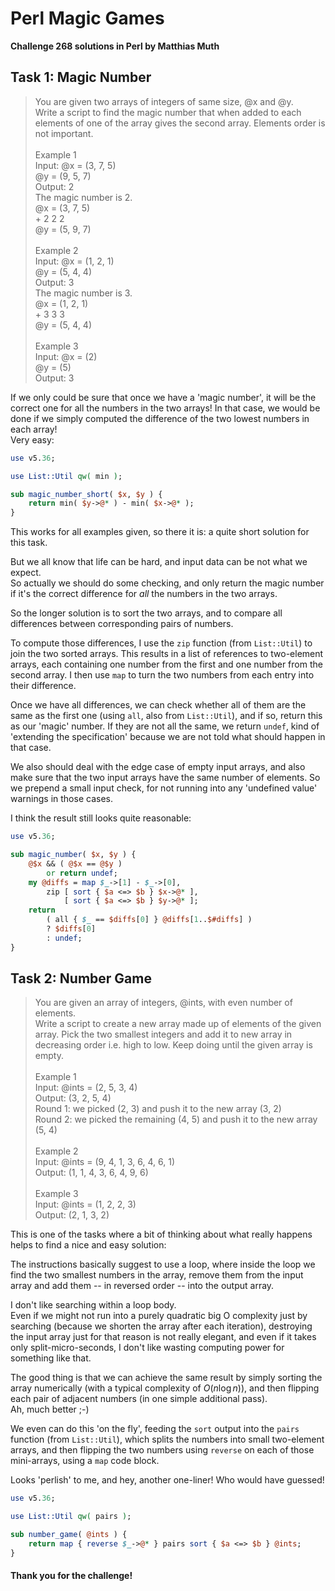 # Perl Magic Games

**Challenge 268 solutions in Perl by Matthias Muth**

## Task 1: Magic Number

> You are given two arrays of integers of same size, @x and @y.<br/>
> Write a script to find the magic number that when added to each elements of one of the array gives the second array. Elements order is not important.<br/>
> <br/>
> Example 1<br/>
> Input: @x = (3, 7, 5)<br/>
>                @y = (9, 5, 7)<br/>
> Output: 2<br/>
> The magic number is 2.<br/>
> @x = (3, 7, 5)<br/>
>    	\+ 2  2  2<br/>
> @y = (5, 9, 7)<br/>
> <br/>
> Example 2<br/>
> Input: @x = (1, 2, 1)<br/>
>                @y = (5, 4, 4)<br/>
> Output: 3<br/>
> The magic number is 3.<br/>
> @x = (1, 2, 1)<br/>
>              \+  3  3  3<br/>
> @y = (5, 4, 4)<br/>
> <br/>
> Example 3<br/>
> Input: @x = (2)<br/>
>             @y = (5)<br/>
> Output: 3<br/>

If we only could be sure that once we have a 'magic number', it will be the correct one for all the numbers in the two arrays! In that case, we would be done if we simply computed the difference of the two lowest numbers in each array!<br/>Very easy:
```perl
use v5.36;

use List::Util qw( min );

sub magic_number_short( $x, $y ) {
    return min( $y->@* ) - min( $x->@* );
}
```

This works for all examples given, so there it is: a quite short solution for this task.

But we all know that life can be hard, and input data can be not what we expect.<br/>So actually we should do some checking, and only return the magic number if it's the correct difference for *all* the numbers in the two arrays. 

So the longer solution is to sort the two arrays, and to compare all differences between corresponding pairs of numbers.

To compute those differences, I use the `zip` function (from `List::Util`) to join the two sorted arrays. This results in a list of references to two-element arrays, each containing one number from the first and one number from the second array. I then use `map` to turn the two numbers from each entry into their difference.

Once we have all differences, we can check whether all of them are the same as the first one (using `all`, also from `List::Util`), and if so, return this as our 'magic' number. If they are not all the same, we return `undef`, kind of 'extending the specification' because we are not told what should happen in that case.

We also should deal with the edge case of empty input arrays, and also make sure that the two input arrays have the same number of elements. So we prepend a small input check, for not running into any 'undefined value' warnings in those cases.

I think the result still looks quite reasonable:

```perl
use v5.36;

sub magic_number( $x, $y ) {
    @$x && ( @$x == @$y )
        or return undef;
    my @diffs = map $_->[1] - $_->[0],
        zip [ sort { $a <=> $b } $x->@* ],
            [ sort { $a <=> $b } $y->@* ];
    return
        ( all { $_ == $diffs[0] } @diffs[1..$#diffs] )
        ? $diffs[0]
        : undef;
}
```

## Task 2: Number Game

> You are given an array of integers, @ints, with even number of elements.<br/>
> Write a script to create a new array made up of elements of the given array. Pick the two smallest integers and add it to new array in decreasing order i.e. high to low. Keep doing until the given array is empty.<br/>
> <br/>
> Example 1<br/>
> Input: @ints = (2, 5, 3, 4)<br/>
> Output: (3, 2, 5, 4)<br/>
> Round 1: we picked (2, 3) and push it to the new array (3, 2)<br/>
> Round 2: we picked the remaining (4, 5) and push it to the new array (5, 4)<br/>
> <br/>
> Example 2<br/>
> Input: @ints = (9, 4, 1, 3, 6, 4, 6, 1)<br/>
> Output: (1, 1, 4, 3, 6, 4, 9, 6)<br/>
> <br/>
> Example 3<br/>
> Input: @ints = (1, 2, 2, 3)<br/>
> Output: (2, 1, 3, 2)<br/>

This is one of the tasks where a bit of thinking about what really happens helps to find a nice and easy solution:

The instructions basically suggest to use a loop, where inside the loop we find the two smallest numbers in the array,
remove them from the input array
and add them -- in reversed order -- into the output array.

I don't like searching within a loop body.<br/>
Even if we might not run into a purely quadratic big O complexity just by searching
(because we shorten the array after each iteration),
destroying the input array just for that reason is not really elegant,
and even if it takes only split-micro-seconds,
I don't like wasting computing power for something like that.

The good thing is that we can achieve the same result
by simply sorting the array numerically (with a typical complexity of $`O(n\log n)`$),
and then flipping each pair of adjacent numbers
(in one simple additional pass).<br/>
Ah, much better ;-)

We even can do this 'on the fly',
feeding the `sort` output into the `pairs` function (from `List::Util`),
which splits the numbers into small two-element arrays,
and then flipping the two numbers using `reverse` on each of those mini-arrays, using a `map` code block.

Looks 'perlish' to me, and hey, another one-liner! Who would have guessed!   

```perl
use v5.36;

use List::Util qw( pairs );

sub number_game( @ints ) {
    return map { reverse $_->@* } pairs sort { $a <=> $b } @ints;
}
```

#### **Thank you for the challenge!**

